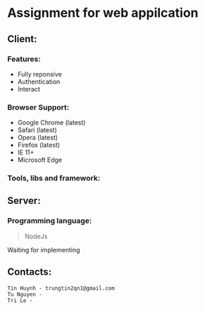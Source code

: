 # Assignment for web appilcation

## Client:

### Features:
<ul>
    <li> Fully reponsive </li>
    <li> Authentication </li>
    <li> Interact  </li>
</ul>

### Browser Support:
<ul>
    <li> Google Chrome (latest) </li>
    <li> Safari (latest) </li>
    <li> Opera (latest) </li>
    <li> Firefox (latest) </li>
    <li> IE 11+ </li>
    <li> Microsoft Edge </li>
</ul>

### Tools, libs and framework:

## Server:

### Programming language:

>NodeJs

Waiting for implementing

## Contacts:

```
Tin Huynh - trungtin2qn1@gmail.com
Tu Nguyen - 
Tri Le - 
```